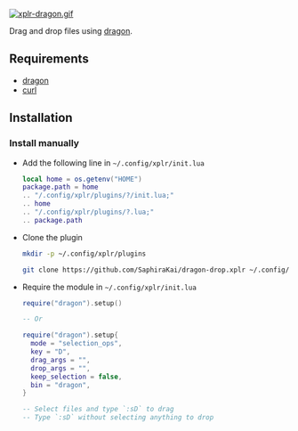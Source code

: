 [![xplr-dragon.gif](https://s6.gifyu.com/images/xplr-dragon.gif)](https://gifyu.com/image/A8N1)

Drag and drop files using [dragon](https://github.com/mwh/dragon).

## Requirements

- [dragon](https://github.com/mwh/dragon)
- [curl](https://github.com/curl/curl)

## Installation

### Install manually

- Add the following line in `~/.config/xplr/init.lua`

  ```lua
  local home = os.getenv("HOME")
  package.path = home
  .. "/.config/xplr/plugins/?/init.lua;"
  .. home
  .. "/.config/xplr/plugins/?.lua;"
  .. package.path
  ```

- Clone the plugin

  ```bash
  mkdir -p ~/.config/xplr/plugins

  git clone https://github.com/SaphiraKai/dragon-drop.xplr ~/.config/xplr/plugins/dragon
  ```

- Require the module in `~/.config/xplr/init.lua`

  ```lua
  require("dragon").setup()

  -- Or

  require("dragon").setup{
    mode = "selection_ops",
    key = "D",
    drag_args = "",
    drop_args = "",
    keep_selection = false,
    bin = "dragon",
  }

  -- Select files and type `:sD` to drag
  -- Type `:sD` without selecting anything to drop
  ```
